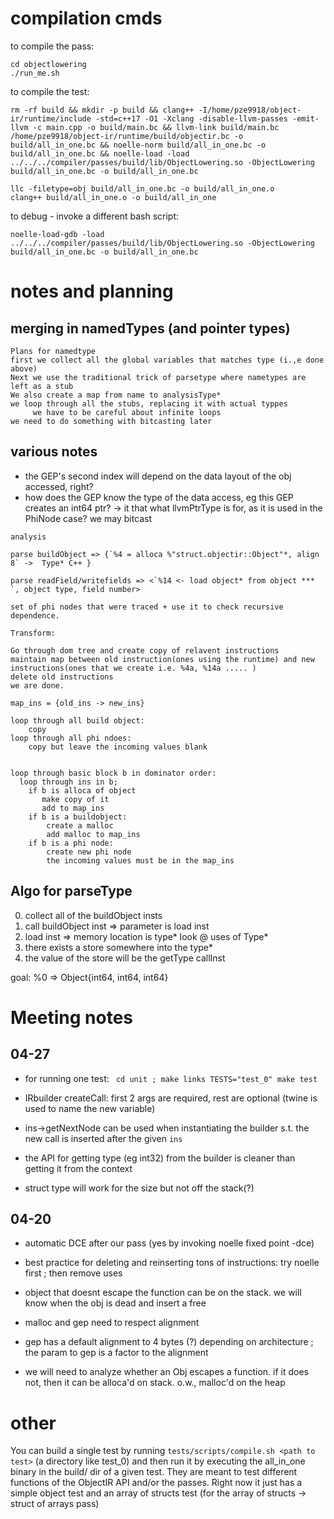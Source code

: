 # compilation cmds
to compile the pass:
```
cd objectlowering
./run_me.sh
```

to compile the test:
```
rm -rf build && mkdir -p build && clang++ -I/home/pze9918/object-ir/runtime/include -std=c++17 -O1 -Xclang -disable-llvm-passes -emit-llvm -c main.cpp -o build/main.bc && llvm-link build/main.bc /home/pze9918/object-ir/runtime/build/objectir.bc -o build/all_in_one.bc && noelle-norm build/all_in_one.bc -o build/all_in_one.bc && noelle-load -load ../../../compiler/passes/build/lib/ObjectLowering.so -ObjectLowering build/all_in_one.bc -o build/all_in_one.bc

llc -filetype=obj build/all_in_one.bc -o build/all_in_one.o
clang++ build/all_in_one.o -o build/all_in_one
```

to debug - invoke a different bash script:
```
noelle-load-gdb -load ../../../compiler/passes/build/lib/ObjectLowering.so -ObjectLowering build/all_in_one.bc -o build/all_in_one.bc
```

# notes and planning

## merging in namedTypes (and pointer types)
```
Plans for namedtype
first we collect all the global variables that matches type (i.,e done above)
Next we use the traditional trick of parsetype where nametypes are left as a stub
We also create a map from name to analysisType*
we loop through all the stubs, replacing it with actual typpes
     we have to be careful about infinite loops
we need to do something with bitcasting later
```


## various notes
- the GEP's second index will depend on the data layout of the obj accessed, right? 
- how does the GEP know the type of the data access, eg this GEP creates an int64 ptr?
  -> it that what llvmPtrType is for, as it is used in the PhiNode case?
  we may bitcast

```
analysis

parse buildObject => {`%4 = alloca %"struct.objectir::Object"*, align 8` ->  Type* C++ }

parse readField/writefields => <`%14 <- load object* from object *** `, object type, field number>

set of phi nodes that were traced + use it to check recursive dependence. 

Transform:

Go through dom tree and create copy of relavent instructions
maintain map between old instruction(ones using the runtime) and new instructions(ones that we create i.e. %4a, %14a ..... )
delete old instructions
we are done. 

map_ins = {old_ins -> new_ins}

loop through all build object:
	copy
loop through all phi ndoes:
	copy but leave the incoming values blank


loop through basic block b in dominator order:
  loop through ins in b;
    if b is alloca of object
       make copy of it 
       add to map_ins
    if b is a buildobject:
    	create a malloc
    	add malloc to map_ins
    if b is a phi node:
    	create new phi node
    	the incoming values must be in the map_ins
```

## Algo for parseType
0. collect all of the buildObject insts
1. call buildObject inst => parameter is load inst
2. load inst => memory location is type\*
look @ uses of Type\*
3. there exists a store somewhere into the type\*
4. the value of the store will be the getType callInst

goal: %0 => Object{int64, int64, int64}

# Meeting notes

## 04-27
- for running one test: `
cd unit ; make links
TESTS="test_0"
make test`

- IRbuilder createCall: first 2 args are required, rest are optional (twine is used to name the new variable)
- ins->getNextNode can be used when instantiating the builder s.t. the new call is inserted after the given `ins`
- the API for getting type (eg int32) from the builder is cleaner than getting it from the context
- struct type will work for the size but not off the stack(?)


## 04-20
- automatic DCE after our pass (yes by invoking noelle fixed point -dce)
- best practice for deleting and reinserting tons of instructions: try noelle first ; then remove uses
- object that doesnt escape the function can be on the stack. we will know when the obj is dead and insert a free

- malloc and gep need to respect alignment
- gep has a default alignment to 4 bytes (?) depending on architecture ; the param to gep is a factor to the alignment

- we will need to analyze whether an Obj escapes a function. if it does not, then it can be alloca'd on stack. o.w., malloc'd on the heap

# other
You can build a single test by running `tests/scripts/compile.sh <path to test>` (a directory like test_0) and then run it by executing the all_in_one binary in the build/ dir of a given test. They are meant to test different functions of the ObjectIR API and/or the passes. Right now it just has a simple object test and an array of structs test (for the array of structs -> struct of arrays pass)

